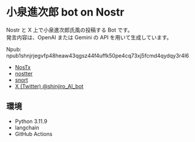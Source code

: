 # 小泉進次郎 bot on Nostr

Nostr と X 上で小泉進次郎氏風の投稿する Bot です。  
発言内容は、OpenAI または Gemini の API を用いて生成しています。

Npub: npub1shnjrjegvfp48heaw43qgsz44f4uffk50pe4cq73xj5fcmd4qydqy3r4l6

- [NosTx](https://nostx.shino3.net/npub1shnjrjegvfp48heaw43qgsz44f4uffk50pe4cq73xj5fcmd4qydqy3r4l6)
- [nostter](https://nostter.app/shinjiro_bot@hikaelis.github.io)
- [snort](https://snort.social/nprofile1qqsgteepev5xys6nmu7h2csygp26567y5m28su6uq0gnf2yudk6szxsrtjwqg)
- [X (Twitter) @shinjiro_AI_bot](https://twitter.com/shinjiro_AI_bot)

## 環境

- Python 3.11.9
- langchain
- GitHub Actions
